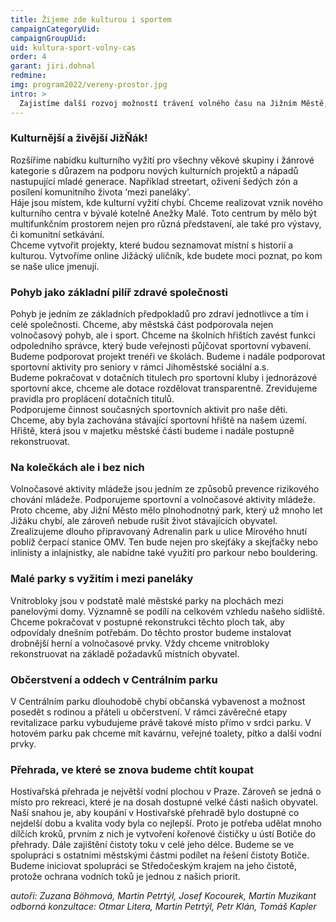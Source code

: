 ```yaml
---
title: Žijeme zde kulturou i sportem
campaignCategoryUid: 
campaignGroupUid: 
uid: kultura-sport-volny-cas
order: 4
garant: jiri.dohnal
redmine: 
img: program2022/vereny-prostor.jpg
intro: >
  Zajistíme další rozvoj možností trávení volného času na Jižním Městě, ať už v oblasti kultury, zábavy či sportu. Dokončíme srdce Jižního Města – Centrální park a pro mladé dotáhneme projekt Adrenalin parku. Zaměříme se na revitalizaci ploch mezi paneláky. Ve spolupráci s magistrátem zkvalitníme koupání v Hostivařské přehradě.
---
```


### Kulturnější a živější JižŇák! <br>
Rozšíříme nabídku kulturního vyžití pro všechny věkové skupiny i žánrové kategorie s důrazem na podporu nových kulturních projektů a nápadů nastupující mladé generace. Například streetart, oživení šedých zón a posílení komunitního života ‘mezi paneláky’. <br>
Háje jsou místem, kde kulturní vyžití chybí. Chceme realizovat vznik nového kulturního centra v bývalé kotelně Anežky Malé. Toto centrum by mělo být multifunkčním prostorem nejen pro různá představení, ale také pro výstavy, či komunitní setkávání. <br>
Chceme vytvořit projekty, které budou seznamovat místní s historií a kulturou. Vytvoříme online Jižácký uličník, kde budete moci poznat, po kom se naše ulice jmenují. 

### Pohyb jako základní pilíř zdravé společnosti <br>
Pohyb je jedním ze základních předpokladů pro zdraví jednotlivce a tím i celé společnosti. Chceme, aby městská část podporovala nejen volnočasový pohyb, ale i sport.
Chceme na školních hřištích zavést funkci odpoledního správce, který bude veřejnosti půjčovat sportovní vybavení. Budeme podporovat projekt trenéři ve školách.
Budeme i nadále podporovat sportovní aktivity pro seniory v rámci Jihoměstské sociální a.s.<br>
Budeme pokračovat v dotačních titulech pro sportovní kluby i jednorázové sportovní akce, chceme ale dotace rozdělovat transparentně. Zrevidujeme pravidla pro proplácení dotačních titulů.<br>
Podporujeme činnost současných sportovních aktivit pro naše děti. Chceme, aby byla zachována stávající sportovní hřiště na našem území. Hřiště, která jsou v majetku městské části budeme i nadále postupně rekonstruovat.

### Na kolečkách ale i bez nich <br>
Volnočasové aktivity mládeže jsou jedním ze způsobů prevence rizikového chování mládeže. Podporujeme sportovní a volnočasové aktivity mládeže. Proto chceme, aby Jižní Město mělo plnohodnotný park, který už mnoho let Jižáku chybí, ale zároveň nebude rušit život stávajících obyvatel. Zrealizujeme dlouho připravovaný Adrenalin park u ulice Mírového hnutí poblíž čerpací stanice OMV. Ten bude nejen pro skejťáky a skejťačky nebo inlinisty a inlajnistky, ale nabídne také využití pro parkour nebo bouldering.

### Malé parky s vyžitím i mezi paneláky <br>
Vnitrobloky jsou v podstatě malé městské parky na plochách mezi panelovými domy. Významně se podílí na celkovém vzhledu našeho sídliště. Chceme pokračovat v postupné rekonstrukci těchto ploch tak, aby odpovídaly dnešním potřebám. Do těchto prostor budeme instalovat drobnější herní a volnočasové prvky. Vždy chceme vnitrobloky rekonstruovat na základě požadavků místních obyvatel.

### Občerstvení a oddech v Centrálním parku <br>
V Centrálním parku dlouhodobě chybí občanská vybavenost a možnost posedět s rodinou a přáteli u občerstvení. V rámci závěrečné etapy revitalizace parku vybudujeme právě takové místo přímo v srdci parku. V hotovém parku pak chceme mít kavárnu, veřejné toalety, pítko a další vodní prvky.

### Přehrada, ve které se znova budeme chtít koupat <br>
Hostivařská přehrada je největší vodní plochou v Praze. Zároveň se jedná o místo pro rekreaci, které je na dosah dostupné velké části našich obyvatel. Naší snahou je, aby koupání v Hostivařské přehradě bylo dostupné co nejdelší dobu a kvalita vody byla co nejlepší. Proto je potřeba udělat mnoho dílčích kroků, prvním z nich je vytvoření kořenové čističky u ústí Botiče do přehrady. Dále zajištění čistoty toku v celé jeho délce. Budeme se ve spolupráci s ostatními městskými částmi podílet na řešení čistoty Botiče. Budeme iniciovat spolupráci se Středočeským krajem na jeho čistotě, protože ochrana vodních toků je jednou z našich priorit.


*autoři: Zuzana Böhmová, Martin Petrtýl, Josef Kocourek, Martin Muzikant <br>
odborná konzultace: Otmar Litera, Martin Petrtýl, Petr Klán, Tomáš Kapler*
